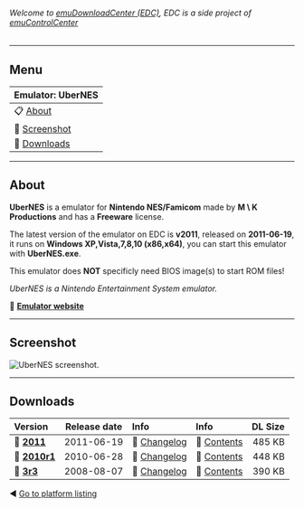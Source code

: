 ###### Welcome to [emuDownloadCenter (EDC)](https://github.com/PhoenixInteractiveNL/emuDownloadCenter/wiki/), EDC is a side project of [emuControlCenter](https://github.com/PhoenixInteractiveNL/emuControlCenter/wiki/)
***
## Menu
| **Emulator: UberNES** |
|:---------|
| :clipboard: [About](#about) |
| :sunrise: [Screenshot](#screenshot) |
| :floppy_disk: [Downloads](#downloads) |
***
## About
**UberNES** is a emulator for **Nintendo NES/Famicom** made by **M \ K Productions** and has a **Freeware** license.

The latest version of the emulator on EDC is **v2011**, released on **2011-06-19**, it runs on **Windows XP,Vista,7,8,10 (x86,x64)**, you can start this emulator with **UberNES.exe**.

This emulator does **NOT** specificly need BIOS image(s) to start ROM files!

_UberNES is a Nintendo Entertainment System emulator._

:link: [**Emulator website**](http://www.ubernes.com/)
***
## Screenshot
![](https://raw.githubusercontent.com/PhoenixInteractiveNL/emuDownloadCenter/master/hooks/ubernes/screen.jpg "UberNES screenshot.")
***
## Downloads
| Version  | Release date  | Info       | Info       | DL Size    |
|:---------|:-------------:|:-----------|:-----------|-----------:|
| :floppy_disk: [**2011**](https://github.com/PhoenixInteractiveNL/edc-repo0004/raw/master/ubernes/2011.7z) | 2011-06-19 | :page_facing_up: [Changelog](https://github.com/PhoenixInteractiveNL/edc-repo0004/blob/master/ubernes/2011_changelog.txt) | :mag_right: [Contents](https://github.com/PhoenixInteractiveNL/edc-repo0004/blob/master/ubernes/2011_contents.txt) | 485 KB |
| :floppy_disk: [**2010r1**](https://github.com/PhoenixInteractiveNL/edc-repo0004/raw/master/ubernes/2010r1.7z) | 2010-06-28 | :page_facing_up: [Changelog](https://github.com/PhoenixInteractiveNL/edc-repo0004/blob/master/ubernes/2010r1_changelog.txt) | :mag_right: [Contents](https://github.com/PhoenixInteractiveNL/edc-repo0004/blob/master/ubernes/2010r1_contents.txt) | 448 KB |
| :floppy_disk: [**3r3**](https://github.com/PhoenixInteractiveNL/edc-repo0004/raw/master/ubernes/3r3.7z) | 2008-08-07 | :page_facing_up: [Changelog](https://github.com/PhoenixInteractiveNL/edc-repo0004/blob/master/ubernes/3r3_changelog.txt) | :mag_right: [Contents](https://github.com/PhoenixInteractiveNL/edc-repo0004/blob/master/ubernes/3r3_contents.txt) | 390 KB |

:arrow_backward: [Go to platform listing](https://github.com/PhoenixInteractiveNL/emuDownloadCenter/wiki/EDC-Platform-List)

